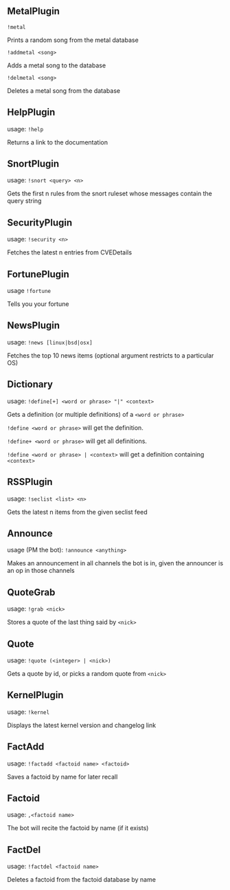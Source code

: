 ## MetalPlugin
`!metal` 

Prints a random song from the metal database 

`!addmetal <song>` 

Adds a metal song to the database 

`!delmetal <song>` 

Deletes a metal song from the database 

## HelpPlugin
usage: `!help` 

Returns a link to the documentation 

## SnortPlugin
usage: `!snort <query> <n>` 

Gets the first n rules from the snort ruleset whose messages contain the query string 

## SecurityPlugin
usage: `!security <n>` 

Fetches the latest n entries from CVEDetails 

## FortunePlugin
usage `!fortune` 

Tells you your fortune 

## NewsPlugin
usage: `!news [linux|bsd|osx]` 

Fetches the top 10 news items (optional argument restricts to a particular OS) 

## Dictionary
usage: `!define[+] <word or phrase> "|" <context>` 

Gets a definition (or multiple definitions) of a `<word or phrase>` 

`!define <word or phrase>` will get the definition. 

`!define+ <word or phrase>` will get all definitions. 

`!define <word or phrase> | <context>` will get a definition containing `<context>` 

## RSSPlugin
usage: `!seclist <list> <n>` 

Gets the latest n items from the given seclist feed 

## Announce
usage (PM the bot): `!announce <anything>` 

Makes an announcement in all channels the bot is in, given the announcer is an op in those channels 

## QuoteGrab
usage: `!grab <nick>` 

Stores a quote of the last thing said by `<nick>` 

## Quote
usage: `!quote (<integer> | <nick>)` 

Gets a quote by id, or picks a random quote from `<nick>` 

## KernelPlugin
usage: `!kernel` 

Displays the latest kernel version and changelog link 

## FactAdd
usage: `!factadd <factoid name> <factoid>` 

Saves a factoid by name for later recall 

## Factoid
usage: `,<factoid name>` 

The bot will recite the factoid by name (if it exists) 

## FactDel
usage: `!factdel <factoid name>` 

Deletes a factoid from the factoid database by name 

